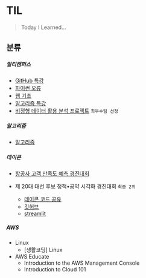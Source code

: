 # TIL

> Today I Learned...



## 분류

##### 멀티캠퍼스

- [GitHub 특강](https://github.com/NewYorkKim/TIL/blob/master/Multicampus/GitHub_%ED%8A%B9%EA%B0%95.md)
- [파이썬 오류](https://github.com/NewYorkKim/TIL/blob/master/Python/Python_Error.md)
- [웹 기초](https://github.com/NewYorkKim/TIL/blob/master/Web/Web_%EA%B8%B0%EC%B4%88.md)
- [알고리즘 특강](https://github.com/NewYorkKim/TIL/blob/master/Multicampus/%EC%95%8C%EA%B3%A0%EB%A6%AC%EC%A6%98_%ED%8A%B9%EA%B0%95.md)
- [비정형 데이터 활용 분석 프로젝트](https://github.com/NewYorkKim/Fed_Interest_Rate) `최우수팀 선정`



##### 알고리즘

- [알고리즘](https://github.com/NewYorkKim/TIL/tree/master/Algorithm)



##### 데이콘

- [항공사 고객 만족도 예측 경진대회](https://github.com/NewYorkKim/TIL/blob/master/Dacon/DaconBasic_airline/DaconBasic_airline.md) 

- 제 20대 대선 후보 정책•공약 시각화 경진대회 `최종 2위`
  - [데이콘 코드 공유](https://dacon.io/competitions/official/235891/codeshare/4765?page=1&dtype=random)
  - [깃허브](https://github.com/NewYorkKim/stl_promise_Visualization)
  - [streamlit](https://share.streamlit.io/trailblazer-yoo/streamlit_promise/promise.py)



##### AWS

- Linux
  - [생활코딩] Linux
- AWS Educate
  - Introduction to the AWS Management Console
  - Introduction to Cloud 101
